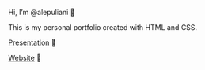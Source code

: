 Hi, I’m @alepuliani 👋

This is my personal portfolio created with HTML and CSS.

[Presentation](https://drive.google.com/file/d/1GJd3-WJoeKTkvjDNgGN_rFuxPhq8ikgy/view?usp=sharing) 📁

[Website](https://alepuliani.github.io/alessandrapuliani-portfolio/index.html#home) 🔗
